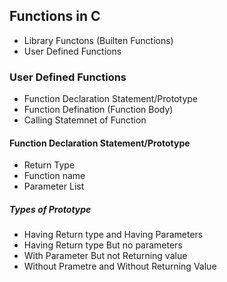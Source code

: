 ## Functions in C
- Library Functons (Builten Functions)
- User Defined Functions

### User Defined Functions
- Function Declaration Statement/Prototype
- Function Defination (Function Body)
- Calling Statemnet of Function

#### Function Declaration Statement/Prototype
- Return Type
- Function name
- Parameter List

##### Types of Prototype
- Having Return type and Having Parameters
- Having Return type But no parameters
- With Parameter But not Returning value
- Without Prametre and Without Returning Value 